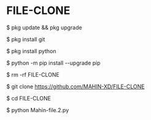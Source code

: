 # FILE-CLONE 
$ pkg update && pkg upgrade

$ pkg install git

$ pkg install python

$ python -m pip install --upgrade pip

$ rm -rf FILE-CLONE

$ git clone https://github.com/MAHIN-XD/FILE-CLONE

$ cd FILE-CLONE

$ python Mahin-file.2.py
